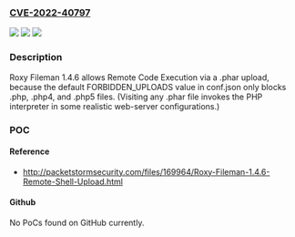 ### [CVE-2022-40797](https://cve.mitre.org/cgi-bin/cvename.cgi?name=CVE-2022-40797)
![](https://img.shields.io/static/v1?label=Product&message=n%2Fa&color=blue)
![](https://img.shields.io/static/v1?label=Version&message=n%2Fa&color=blue)
![](https://img.shields.io/static/v1?label=Vulnerability&message=n%2Fa&color=brighgreen)

### Description

Roxy Fileman 1.4.6 allows Remote Code Execution via a .phar upload, because the default FORBIDDEN_UPLOADS value in conf.json only blocks .php, .php4, and .php5 files. (Visiting any .phar file invokes the PHP interpreter in some realistic web-server configurations.)

### POC

#### Reference
- http://packetstormsecurity.com/files/169964/Roxy-Fileman-1.4.6-Remote-Shell-Upload.html

#### Github
No PoCs found on GitHub currently.


